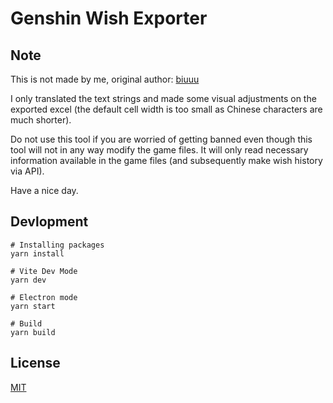 # Genshin Wish Exporter

## Note

This is not made by me, original author: [biuuu](https://github.com/biuuu)

I only translated the text strings and made some visual adjustments on the exported excel (the default cell width is too small as Chinese characters are much shorter).

Do not use this tool if you are worried of getting banned even though this tool will not in any way modify the game files. It will only read necessary information available in the game files (and subsequently make wish history via API).

Have a nice day.


## Devlopment

```
# Installing packages
yarn install

# Vite Dev Mode
yarn dev

# Electron mode
yarn start

# Build
yarn build
```

## License

[MIT](https://github.com/biuuu/genshin-wish-export/blob/main/LICENSE)
